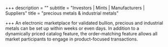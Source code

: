 +++
description = ""
subtitle = "Investors | Mints | Manufacturers | Suppliers"
title = "precious metals & industrial metals"

+++
An electronic marketplace for validated bullion, precious and industrial metals can be set up within weeks or even days. In addition to a dynamically priced catalog feature, the order-matching feature allows all market participants to engage in product-focused transactions.